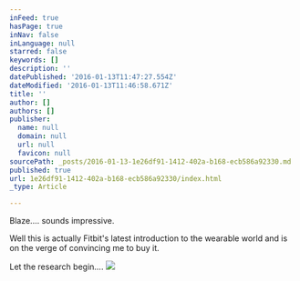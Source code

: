 ```yaml
---
inFeed: true
hasPage: true
inNav: false
inLanguage: null
starred: false
keywords: []
description: ''
datePublished: '2016-01-13T11:47:27.554Z'
dateModified: '2016-01-13T11:46:58.671Z'
title: ''
author: []
authors: []
publisher:
  name: null
  domain: null
  url: null
  favicon: null
sourcePath: _posts/2016-01-13-1e26df91-1412-402a-b168-ecb586a92330.md
published: true
url: 1e26df91-1412-402a-b168-ecb586a92330/index.html
_type: Article

---
```

Blaze.... sounds impressive.

Well this is actually Fitbit's latest introduction to the wearable world and is on the verge of convincing me to buy it.   

Let the research begin....
![](https://the-grid-user-content.s3-us-west-2.amazonaws.com/f4715dd8-7bb8-4140-a66f-49489c5c0431.jpg)